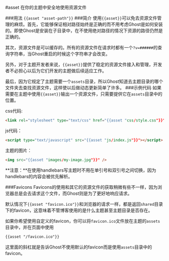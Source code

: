 #asset
在你的主题中安全地使用资源文件

###用法
`{{asset "asset-path"}}`
###简介
使用`{{asset}}`可以免去资源文件管理的麻烦。首先，它能够保证相对路径始终是正确的而不用考虑Ghost是如何安装的。即使Ghost是安装在子目录中，在不使用绝对路径的情况下资源的路径仍然是正确的。  

其次，资源文件是可以缓存的。所有的资源文件在请求时都有一个`?v=######`的查询字符串，当Ghost重启的时候这个字符串才会改变。  

另外，对于主题开发者来说，`{{asset}}`提供了稳定的资源文件接入和管理，开发者不必担心以后为它们开发的主题做后续适应工作。  

最后，因为它规定了主题需要一个`assets`目录，所以Ghost知道去主题目录的哪个文件夹去查找资源文件，这样使以后做动态更新简单了许多。
###示例代码
如果需要在主题中使用`{{asset}}`输出一个资源文件，只需要提供它在`assets`目录中的位置。

css代码:

```html
<link rel="stylesheet" type="text/css" href="{{asset "css/style.css"}}" />
```
js代码：

```html
<script type="text/javascript" src="{{asset "js/index.js"}}"></script>
```
主题的图片：

```html
<img src="{{asset "images/my-image.jpg"}}" />
```
**注意：**在使用handlebars写主题时不用在单引号和双引号之间切换，因为handlebars的内容会被优先解析。

###Favicons
Favicons的使用和其它的资源文件的获取稍微有些不一样，因为浏览器总是会去请求这个文件，而Ghost则是为了更好地响应请求。  

默认情况下`{{asset "favicon.ico"}}`和浏览器的请求一样，都是返回`shared`目录下的favicon，这意味着不管博客使用的是什么主题甚至主题目录是否存在。  

如果你希望使用自定义的favicon，你可以将`favicon.ico`文件放在主题的`assets`目录中，并在页面中使用

```html
{{asset "/favicon.ico"}}
```
这里面的斜杠就是告诉Ghost不使用默认的favicon而是使用`assets`目录中的favicon。
